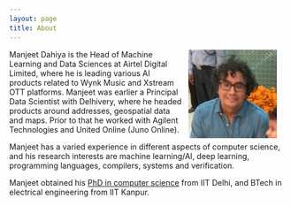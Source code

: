 ```yaml
---
layout: page
title: About
---
```


<img src="/assets/manjeetdahiya.jpg" alt="Manjeet Dahiya" style="float:right;margin-right:20px;margin-left:10px" width="160">

Manjeet Dahiya is the Head of Machine Learning and Data Sciences at Airtel Digital Limited, 
where he is leading various AI products related to Wynk Music and Xstream OTT platforms.
Manjeet was earlier a Principal Data Scientist with Delhivery, where he headed
products around addresses, geospatial data and maps.
Prior to that he worked with Agilent Technologies and United Online (Juno Online).

Manjeet has a varied experience in different aspects of computer science, and
his research interests are machine learning/AI, deep learning, programming languages,
compilers, systems and verification.


Manjeet obtained his
[PhD in computer science](http://www.cse.iitd.ernet.in/~dahiya)
from IIT Delhi, and BTech
in electrical engineering from IIT Kanpur.

